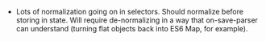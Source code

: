 
- Lots of normalization going on in selectors.  Should normalize before storing in state.  Will require de-normalizing in a way that on-save-parser can understand (turning flat objects back into ES6 Map, for example).